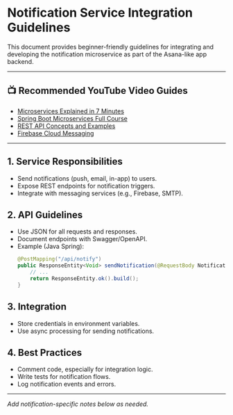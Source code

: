 # Notification Service Integration Guidelines

This document provides beginner-friendly guidelines for integrating and developing the notification microservice as part of the Asana-like app backend.

---

## 📺 Recommended YouTube Video Guides
- [Microservices Explained in 7 Minutes](https://www.youtube.com/watch?v=rv4LlmLmVWk)
- [Spring Boot Microservices Full Course](https://www.youtube.com/watch?v=KxqlJblhzfI)
- [REST API Concepts and Examples](https://www.youtube.com/watch?v=Q-BpqyOT3a8)
- [Firebase Cloud Messaging](https://www.youtube.com/watch?v=2Vf1D-rUMwE)

---

## 1. Service Responsibilities
- Send notifications (push, email, in-app) to users.
- Expose REST endpoints for notification triggers.
- Integrate with messaging services (e.g., Firebase, SMTP).

## 2. API Guidelines
- Use JSON for all requests and responses.
- Document endpoints with Swagger/OpenAPI.
- Example (Java Spring):
  ```java
  @PostMapping("/api/notify")
  public ResponseEntity<Void> sendNotification(@RequestBody NotificationRequest req) {
      // ...
      return ResponseEntity.ok().build();
  }
  ```

## 3. Integration
- Store credentials in environment variables.
- Use async processing for sending notifications.

## 4. Best Practices
- Comment code, especially for integration logic.
- Write tests for notification flows.
- Log notification events and errors.

---

*Add notification-specific notes below as needed.*

